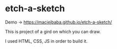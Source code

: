 # etch-a-sketch

Demo -> https://maciejbaba.github.io/etch-a-sketch/

This is project of a gird on which you can draw.

I used HTML, CSS, JS in order to build it.
